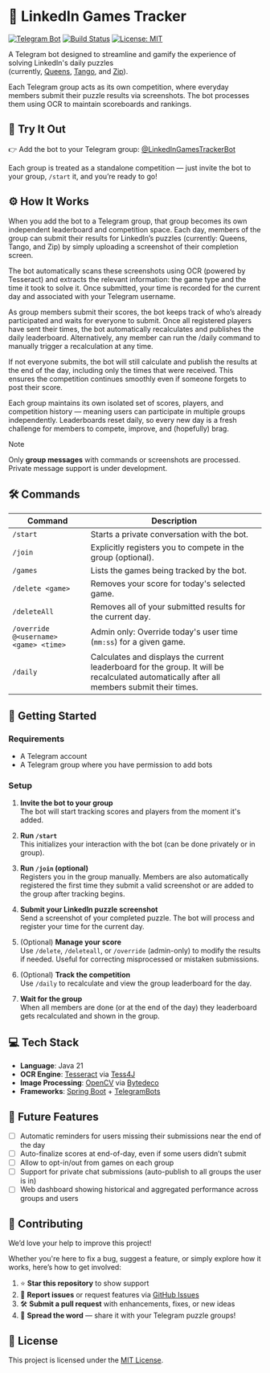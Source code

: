 # 🎯 LinkedIn Games Tracker

[![Telegram Bot](https://img.shields.io/badge/telegram-@LinkedInGamesTrackerBot-blue?logo=telegram)](https://t.me/LinkedInGamesTrackerBot)
[![Build Status](https://drone.nasvigo.com/api/badges/rubasace/linkedin-games-tracker/status.svg)](https://drone.nasvigo.com/rubasace/linkedin-games-tracker)
[![License: MIT](https://img.shields.io/badge/license-MIT-green.svg)](LICENSE)

A Telegram bot designed to streamline and gamify the experience of solving LinkedIn's daily puzzles  
(currently, [Queens](https://www.linkedin.com/games/queens), [Tango](https://www.linkedin.com/games/tango), and [Zip](https://www.linkedin.com/games/zip)).

Each Telegram group acts as its own competition, where everyday members submit their puzzle results via screenshots. The bot processes them using OCR to maintain scoreboards and
rankings.

## 🤖 Try It Out

👉 Add the bot to your Telegram group: [@LinkedInGamesTrackerBot](https://t.me/LinkedInGamesTrackerBot)

Each group is treated as a standalone competition — just invite the bot to your group, `/start` it, and you’re ready to go!

## ⚙️ How It Works

When you add the bot to a Telegram group, that group becomes its own independent leaderboard and competition space. Each day, members of the group can submit their results for
LinkedIn’s puzzles (currently: Queens, Tango, and Zip) by simply uploading a screenshot of their completion screen.

The bot automatically scans these screenshots using OCR (powered by Tesseract) and extracts the relevant information: the game type and the time it took to solve it. Once
submitted, your time is recorded for the current day and associated with your Telegram username.

As group members submit their scores, the bot keeps track of who’s already participated and waits for everyone to submit. Once all registered players have sent their times, the bot
automatically recalculates and publishes the daily leaderboard. Alternatively, any member can run the /daily command to manually trigger a recalculation at any time.

If not everyone submits, the bot will still calculate and publish the results at the end of the day, including only the times that were received. This ensures the competition
continues smoothly even if someone forgets to post their score.

Each group maintains its own isolated set of scores, players, and competition history — meaning users can participate in multiple groups independently. Leaderboards reset daily, so
every new day is a fresh challenge for members to compete, improve, and (hopefully) brag.

> [!NOTE]
> Only **group messages** with commands or screenshots are processed.  
> Private message support is under development.

## 🛠️ Commands

| Command                               | Description                                                                                                                                |
|---------------------------------------|--------------------------------------------------------------------------------------------------------------------------------------------|
| `/start`                              | Starts a private conversation with the bot.                                                                                                |
| `/join`                               | Explicitly registers you to compete in the group (optional).                                                                               |
| `/games`                              | Lists the games being tracked by the bot.                                                                                                  |
| `/delete <game>`                      | Removes your score for today's selected game.                                                                                              |
| `/deleteAll`                          | Removes all of your submitted results for the current day.                                                                                 |
| `/override @<username> <game> <time>` | Admin only: Override today's user time (`mm:ss`) for a given game.                                                                         |
| `/daily`                              | Calculates and displays the current leaderboard for the group. It will be recalculated automatically after all members submit their times. |

## 🚀 Getting Started

### Requirements

- A Telegram account
- A Telegram group where you have permission to add bots

### Setup

1. **Invite the bot to your group**  
   The bot will start tracking scores and players from the moment it's added.

2. **Run `/start`**  
   This initializes your interaction with the bot (can be done privately or in group).

3. **Run `/join` (optional)**  
   Registers you in the group manually. Members are also automatically registered the first time they submit a valid screenshot or are added to the group after tracking begins.

4. **Submit your LinkedIn puzzle screenshot**  
   Send a screenshot of your completed puzzle. The bot will process and register your time for the current day.

5. (Optional) **Manage your score**  
   Use `/delete`, `/deleteall`, or `/override` (admin-only) to modify the results if needed. Useful for correcting misprocessed or mistaken submissions.

6. (Optional) **Track the competition**  
   Use `/daily` to recalculate and view the group leaderboard for the day.
7. **Wait for the group**  
   When all members are done (or at the end of the day) they leaderboard gets recalculated and shown in the group.

## 💻 Tech Stack

- **Language**: Java 21
- **OCR Engine**: [Tesseract](https://github.com/tesseract-ocr/tesseract) via [Tess4J](https://github.com/nguyenq/tess4j)
- **Image Processing**: [OpenCV](https://github.com/opencv/opencv) via [Bytedeco](https://github.com/bytedeco)
- **Frameworks**: [Spring Boot](https://github.com/spring-projects/spring-boot) + [TelegramBots](https://github.com/rubenlagus/TelegramBots)

## 🔮 Future Features

- [ ] Automatic reminders for users missing their submissions near the end of the day
- [ ] Auto-finalize scores at end-of-day, even if some users didn’t submit
- [ ] Allow to opt-in/out from games on each group
- [ ] Support for private chat submissions (auto-publish to all groups the user is in)
- [ ] Web dashboard showing historical and aggregated performance across groups and users

## 🤝 Contributing

We’d love your help to improve this project!

Whether you're here to fix a bug, suggest a feature, or simply explore how it works, here’s how to get involved:

1. ⭐ **Star this repository** to show support
2. 🐞 **Report issues** or request features via [GitHub Issues](https://github.com/rubasace/linkedin-games-tracker/issues)
3. 🛠️ **Submit a pull request** with enhancements, fixes, or new ideas
4. 📣 **Spread the word** — share it with your Telegram puzzle groups!

## 📄 License

This project is licensed under the [MIT License](LICENSE).